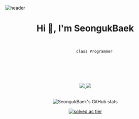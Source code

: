 ![header](https://capsule-render.vercel.app/api?type=wave&height=200&color=timeAuto&text=👋&section=header&animation=scaleIn&fontSize=50)
<!-- Hi%20👋%20I'm%20SeongukBaek -->
<h1 align="center">Hi 👋, I'm SeongukBaek</h1>
<!-- 
<h3 align="left">Languages and Tools:</h3>
<p align="left"> <a href="https://www.cprogramming.com/" target="_blank"> <img src="https://raw.githubusercontent.com/devicons/devicon/master/icons/c/c-original.svg" alt="c" width="40" height="40"/> </a> <a href="https://www.w3schools.com/cpp/" target="_blank"> <img src="https://raw.githubusercontent.com/devicons/devicon/master/icons/cplusplus/cplusplus-original.svg" alt="cplusplus" width="40" height="40"/> </a> <a href="https://www.w3schools.com/css/" target="_blank"> <img src="https://raw.githubusercontent.com/devicons/devicon/master/icons/css3/css3-original-wordmark.svg" alt="css3" width="40" height="40"/> </a> <a href="https://www.w3.org/html/" target="_blank"> <img src="https://raw.githubusercontent.com/devicons/devicon/master/icons/html5/html5-original-wordmark.svg" alt="html5" width="40" height="40"/> </a> <a href="https://developer.mozilla.org/en-US/docs/Web/JavaScript" target="_blank"> <img src="https://raw.githubusercontent.com/devicons/devicon/master/icons/javascript/javascript-original.svg" alt="javascript" width="40" height="40"/> </a> <a href="https://reactjs.org/" target="_blank"> <img src="https://raw.githubusercontent.com/devicons/devicon/master/icons/react/react-original-wordmark.svg" alt="react" width="40" height="40"/> </a> </p> -->

<div align="center">
  <pre class="java" data-ke-language="java" data-ke-type="codeblock">
    <code class="hljs">
      <span class="hljs-function">
        <span class="hljs-keyword">class Programmer</span>
      </span>
    </code>
  </pre>
  
  </br>
  </br>
  
  <a href="https://codingjavaman.tistory.com/" target="_blank">
    <img src="https://img.shields.io/badge/Tech Blog-000000?style=flat-square&logo=tistory&logoColor=white"/>
  </a>

  <a href="mailto:bsu6235@gmail.com" target="_blank">
    <img src="https://img.shields.io/badge/Gmail-EA4335?style=flat-square&logo=gmail&logoColor=white"/>
  </a>
  
  </br>
  </br>
  
  ![SeongukBaek's GitHub stats](https://github-readme-stats.vercel.app/api?username=SeongukBaek&show_icons=true&theme=algolia)
  
  [![solved.ac tier](http://mazassumnida.wtf/api/v2/generate_badge?boj=bsu1209)](https://solved.ac/bsu1209)
</div>
